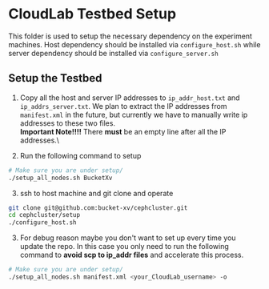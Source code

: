 # CloudLab Testbed Setup

This folder is used to setup the necessary dependency on the experiment machines.
Host dependency should be installed via `configure_host.sh` while server dependency should
be installed via `configure_server.sh`

## Setup the Testbed

1. Copy all the host and server IP addresses to `ip_addr_host.txt` and `ip_addrs_server.txt`. We plan to extract the IP addresses from `manifest.xml` in the future, but currently we have to manually write ip addresses to these two files.\
**Important Note!!!!** There **must** be an empty line after all the IP addresses.\

2. Run the following command to setup
```Bash
# Make sure you are under setup/
./setup_all_nodes.sh BucketXv
```

3. ssh to host machine and git clone and operate

```Bash
git clone git@github.com:bucket-xv/cephcluster.git
cd cephcluster/setup
./configure_host.sh
```

3. For debug reason maybe you don't want to set up every time you update the repo. In this case you only need to run the following command to **avoid scp to ip_addr files** and accelerate this process.
```bash
# Make sure you are under setup/
./setup_all_nodes.sh manifest.xml <your_CloudLab_username> -o
```
